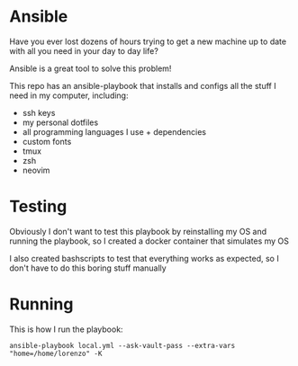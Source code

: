 # Ansible

Have you ever lost dozens of hours trying to get a new machine up to date with all you need in your day to day life?

Ansible is a great tool to solve this problem!

This repo has an ansible-playbook that installs and configs all the stuff I need in my computer, including:
* ssh keys
* my personal dotfiles
* all programming languages I use + dependencies
* custom fonts
* tmux
* zsh
* neovim

# Testing

Obviously I don't want to test this playbook by reinstalling my OS and running the playbook, so I created a docker container that simulates my OS

I also created bashscripts to test that everything works as expected, so I don't have to do this boring stuff manually

# Running

This is how I run the playbook:

`ansible-playbook local.yml --ask-vault-pass --extra-vars "home=/home/lorenzo" -K`
